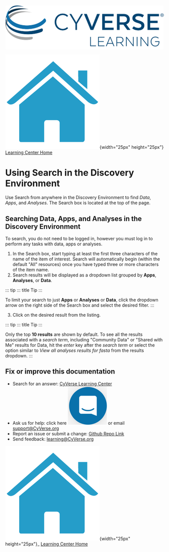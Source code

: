 ![CyVerese Logo](./assets/cyverse_learning.png)

![Home_Icon](./assets/homeicon.png){width="25px" height="25px"}
[Learning Center Home](http://learning.cyverse.org/)

# Using Search in the Discovery Environment

Use Search from anywhere in the Discovery Environment to find *Data*,
*Apps*, and *Analyses*. The Search box is located at the top of the
page.


## Searching Data, Apps, and Analyses in the Discovery Environment

To search, you do not need to be logged in, however you must log in to
perform any tasks with data, apps or analyses.

1.  In the Search box, start typing at least the first three characters
    of the name of the item of interest. Search will automatically begin
    (within the default "All" resources) once you have typed three or
    more characters of the item name.
2.  Search results will be displayed as a dropdown list grouped by
    **Apps**, **Analyses**, or **Data**.

::: tip
::: title
Tip
:::

To limit your search to just **Apps** or **Analyses** or **Data**, click
the dropdown arrow on the right side of the Search box and select the
desired filter.
:::

3.  Click on the desired result from the listing.

::: tip
::: title
Tip
:::

Only the top **10 results** are shown by default. To see all the results
associated with a *search term*, including "Community Data" or "Shared
with Me" results for Data, hit the *enter* key after the *search term*
or select the option similar to *View all analyses results for fasta*
from the results dropdown.
:::


## Fix or improve this documentation

-   Search for an answer: [CyVerse Learning Center](https://learning.cyverse.org)
-   Ask us for help: click here ![In-app chat](./assets/intercom.png) or email [support@CyVerse.org](mailto:support@cyverse.org)
-   Report an issue or submit a change: [Github Repo Link](https://github.com/cyverse-learning-materials/)
-   Send feedback: [learning\@CyVerse.org](learning@CyVerse.org)


![Home_Icon](./assets/homeicon.png){width="25px" height="25px"}\_ [Learning
Center Home](http://learning.cyverse.org/)
